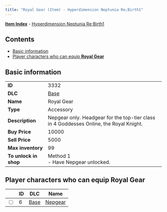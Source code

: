 ```yaml
---
title: "Royal Gear (Item) - Hyperdimension Neptunia Re;Birth1"
---
```


[**Item Index**](/neptunia/rb1/item/index.html) - [Hyperdimension Neptunia Re;Birth1](/neptunia/rb1)

## Contents

- [Basic information](#basic-information)
- [Player characters who can equip **Royal Gear**](#player-characters-who-can-equip-royal-gear)

## Basic information

|   |   |
| -- | -- |
| **ID** | 3332 |
| **DLC** | [Base](/neptunia/rb1/dlc/1-base.html) |
| **Name** | Royal Gear |
| **Type** | Accessory |
| **Description** | Nepgear only. Headgear for the top-tier class in 4 Goddesses Online, the Royal Knight. |
| **Buy Price** | 10000 |
| **Sell Price** | 5000 |
| **Max inventory** | 99 |
| **To unlock in shop** | Method 1<br />- Have Nepgear unlocked. |

## Player characters who can equip **Royal Gear**

|    | ID | DLC | Name |
| -- | -- | --- | ---- |
| <input type="checkbox" id="rb1-player-1-6" class="trackbox" /> | 6 | [Base](/neptunia/rb1/dlc/1-base.html) | [Nepgear](/neptunia/rb1/player/1-6-nepgear.html) |